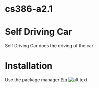 # cs386-a2.1

# Self Driving Car
Self Driving Car does the driving of the car
# Installation
Use the package manager [Pip](https://pypi.org/project/pip/)
![alt text](https://pypi.org/static/images/logo-small.95de8436.svg)
